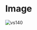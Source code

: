 # Image

![vs140](https://user-images.githubusercontent.com/84230279/126891802-b68778b2-64f3-49ac-b150-1e0494f3177b.PNG)
